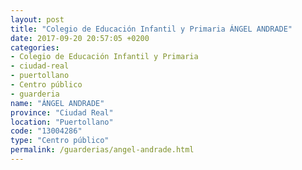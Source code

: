 ```yaml
---
layout: post
title: "Colegio de Educación Infantil y Primaria ÁNGEL ANDRADE"
date: 2017-09-20 20:57:05 +0200
categories:
- Colegio de Educación Infantil y Primaria
- ciudad-real
- puertollano
- Centro público
- guarderia
name: "ÁNGEL ANDRADE"
province: "Ciudad Real"
location: "Puertollano"
code: "13004286"
type: "Centro público"
permalink: /guarderias/angel-andrade.html
---
```

